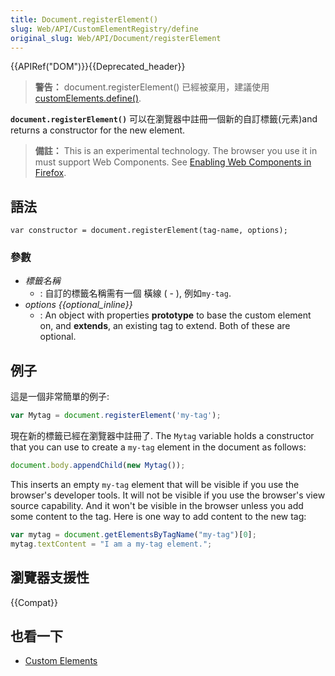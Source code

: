```yaml
---
title: Document.registerElement()
slug: Web/API/CustomElementRegistry/define
original_slug: Web/API/Document/registerElement
---
```


{{APIRef("DOM")}}{{Deprecated_header}}

> **警告：** document.registerElement() 已經被棄用，建議使用 [customElements.define()](/zh-TW/docs/Web/API/CustomElementRegistry/define).

**`document.registerElement()`** 可以在瀏覽器中註冊一個新的自訂標籤(元素)and returns a constructor for the new element.

> **備註：** This is an experimental technology. The browser you use it in must support Web Components. See [Enabling Web Components in Firefox](/zh-TW/docs/Web/Web_Components#Enabling_Web_Components_in_Firefox).

## 語法

```plain
var constructor = document.registerElement(tag-name, options);
```

### 參數

- _標籤名稱_
  - : 自訂的標籤名稱需有一個 橫線 ( - ), 例如`my-tag`.
- _options {{optional_inline}}_
  - : An object with properties **prototype** to base the custom element on, and **extends**, an existing tag to extend. Both of these are optional.

## 例子

這是一個非常簡單的例子:

```js
var Mytag = document.registerElement('my-tag');
```

現在新的標籤已經在瀏覽器中註冊了. The `Mytag` variable holds a constructor that you can use to create a `my-tag` element in the document as follows:

```js
document.body.appendChild(new Mytag());
```

This inserts an empty `my-tag` element that will be visible if you use the browser's developer tools. It will not be visible if you use the browser's view source capability. And it won't be visible in the browser unless you add some content to the tag. Here is one way to add content to the new tag:

```js
var mytag = document.getElementsByTagName("my-tag")[0];
mytag.textContent = "I am a my-tag element.";
```

## 瀏覽器支援性

{{Compat}}

## 也看一下

- [Custom Elements](/zh-TW/docs/Web/Web_Components/Custom_Elements)
